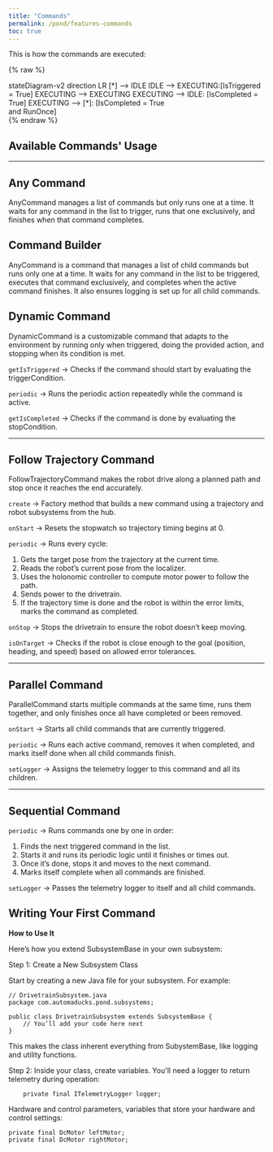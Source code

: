 ```yaml
---
title: "Commands"
permalink: /pond/features-commands
toc: true
---
```

This is how the commands are executed:

{% raw %}
<div class="mermaid">
stateDiagram-v2
    direction LR
    [*] --> IDLE
    IDLE --> EXECUTING:[IsTriggered = True]
    EXECUTING --> EXECUTING
    EXECUTING --> IDLE: [IsCompleted = True]
    EXECUTING --> [*]: [IsCompleted = True <br> and RunOnce]
</div>
{% endraw %}

## Available Commands' Usage

---

## Any Command
AnyCommand manages a list of commands but only runs one at a time. It waits for any command in the list to trigger, runs that one exclusively, and finishes when that command completes.

## Command Builder
AnyCommand is a command that manages a list of child commands but runs only one at a time. It waits for any command in the list to be triggered, executes that command exclusively, and completes when the active command finishes. It also ensures logging is set up for all child commands.

## Dynamic Command
DynamicCommand is a customizable command that adapts to the environment by running only when triggered, doing the provided action, and stopping when its condition is met.

`getIsTriggered` → Checks if the command should start by evaluating the triggerCondition.

`periodic` → Runs the periodic action repeatedly while the command is active.

`getIsCompleted` → Checks if the command is done by evaluating the stopCondition.

---

## Follow Trajectory Command
FollowTrajectoryCommand makes the robot drive along a planned path and stop once it reaches the end accurately.

`create` → Factory method that builds a new command using a trajectory and robot subsystems from the hub.

`onStart` → Resets the stopwatch so trajectory timing begins at 0.

`periodic` → Runs every cycle:
1. Gets the target pose from the trajectory at the current time.
2. Reads the robot’s current pose from the localizer.
3. Uses the holonomic controller to compute motor power to follow the path.
4. Sends power to the drivetrain.
5. If the trajectory time is done and the robot is within the error limits, marks the command as completed.

`onStop` → Stops the drivetrain to ensure the robot doesn’t keep moving.

`isOnTarget` → Checks if the robot is close enough to the goal (position, heading, and speed) based on allowed error tolerances.

---

## Parallel Command
ParallelCommand starts multiple commands at the same time, runs them together, and only finishes once all have completed or been removed.

`onStart` → Starts all child commands that are currently triggered.

`periodic` → Runs each active command, removes it when completed, and marks itself done when all child commands finish.

`setLogger` → Assigns the telemetry logger to this command and all its children.

---

## Sequential Command

`periodic` → Runs commands one by one in order:
1. Finds the next triggered command in the list.
2. Starts it and runs its periodic logic until it finishes or times out.
3. Once it’s done, stops it and moves to the next command.
4. Marks itself complete when all commands are finished.

`setLogger` → Passes the telemetry logger to itself and all child commands.




## Writing Your First Command

**How to Use It**

Here’s how you extend SubsystemBase in your own subsystem:

Step 1: Create a New Subsystem Class

Start by creating a new Java file for your subsystem. For example:
```
// DrivetrainSubsystem.java
package com.automaducks.pond.subsystems;

public class DrivetrainSubsystem extends SubsystemBase {
    // You’ll add your code here next
}
```

This makes the class inherent everything from SubystemBase, like logging and utility functions.

Step 2: 
Inside your class, create variables. You'll need a logger to return telemetry during operation:

```
    private final ITelemetryLogger logger;
```

Hardware and control parameters, variables that store your hardware and control settings:

```
private final DcMotor leftMotor;
private final DcMotor rightMotor;
```